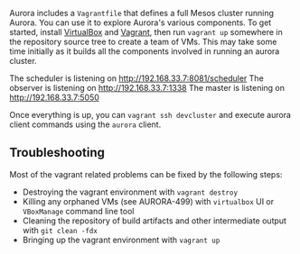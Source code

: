 Aurora includes a `Vagrantfile` that defines a full Mesos cluster running Aurora. You can use it to
explore Aurora's various components. To get started, install
[VirtualBox](https://www.virtualbox.org/) and [Vagrant](http://www.vagrantup.com/),
then run `vagrant up` somewhere in the repository source tree to create a team of VMs.  This may take some time initially as it builds all
the components involved in running an aurora cluster.

The scheduler is listening on http://192.168.33.7:8081/scheduler
The observer is listening on http://192.168.33.7:1338
The master is listening on http://192.168.33.7:5050

Once everything is up, you can `vagrant ssh devcluster` and execute aurora client commands using the `aurora` client.

Troubleshooting
---------------
Most of the vagrant related problems can be fixed by the following steps:
* Destroying the vagrant environment with `vagrant destroy`
* Killing any orphaned VMs (see AURORA-499) with `virtualbox` UI or `VBoxManage` command line tool
* Cleaning the repository of build artifacts and other intermediate output with `git clean -fdx`
* Bringing up the vagrant environment with `vagrant up`
